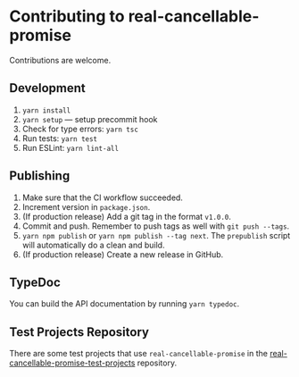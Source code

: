 # Contributing to real-cancellable-promise

Contributions are welcome.

## Development

1. `yarn install`
2. `yarn setup` — setup precommit hook
3. Check for type errors: `yarn tsc`
4. Run tests: `yarn test`
5. Run ESLint: `yarn lint-all`

## Publishing

1. Make sure that the CI workflow succeeded.
2. Increment version in `package.json`.
3. (If production release) Add a git tag in the format `v1.0.0`.
4. Commit and push. Remember to push tags as well with `git push --tags`.
5. `yarn npm publish` or `yarn npm publish --tag next`. The `prepublish` script will automatically do a clean and build.
6. (If production release) Create a new release in GitHub.

## TypeDoc

You can build the API documentation by running `yarn typedoc`.

## Test Projects Repository

There are some test projects that use `real-cancellable-promise` in the [real-cancellable-promise-test-projects](https://github.com/srmagura/real-cancellable-promise-test-projects) repository.
